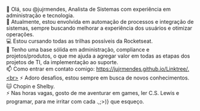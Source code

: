 👋 Olá, sou @jujrmendes, Analista de Sistemas com experiência em administração e tecnologia.<br>
🚀 Atualmente, estou envolvida em automação de processos e integração de sistemas, sempre buscando melhorar a experiência dos usuários e otimizar operações. <br>
💻 Estou cursando todas as trilhas possíveis da Rocketseat.<br>
🔧 Tenho uma base sólida em administração, compliance e projetos/produtos, o que me ajuda a agregar valor em todas as etapas dos projetos de TI, da implementação ao suporte.<br>
📫 Como entrar em contato comigo: https://jujrmendes.github.io/Linktree/.<br>
⚡ Adoro desafios, estou sempre em busca de novos conhecimentos.<br>
🐱 Chopin e Shelby. <br>
⚡ Nas horas vagas, gosto de me aventurar em games, ler C.S. Lewis e programar, para me irritar com cada .,;>)} que esqueço.


<!---
JUHXSK/JUHXSK is a ✨ special ✨ repository because its `README.md` (this file) appears on your GitHub profile.
You can click the Preview link to take a look at your changes.
--->

